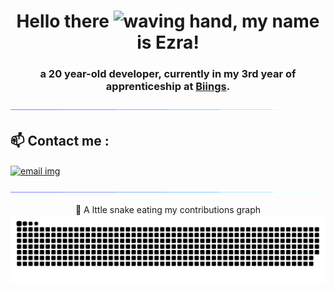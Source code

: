 <h1 align="center">Hello there <img width="35" src="https://media.giphy.com/media/hvRJCLFzcasrR4ia7z/giphy.gif" alt="waving hand">, my name is Ezra!</h1>
<h3 align="center">a 20 year-old developer, currently in my 3rd year of apprenticeship at <a target="_blank" href="https://biings.com/">Biings</a>.</h3>

<a href="https://www.youtube.com/watch?v=dQw4w9WgXcQ"><img src="movingLine.gif"></a>

## 📫 Contact me : 
  <a href="mailto:ezra.mosimann@biings.com" target="_blank"><img align="center"
         src="https://img.shields.io/badge/gmail-EA4335.svg?style=for-the-badge&logo=gmail&logoColor=white"
         alt="email img" height="30"/></a>

<a href="https://www.youtube.com/watch?v=dQw4w9WgXcQ"><img src="movingLine.gif"></a>

<!-- 
## 🚀 Here you can find some of my statistics 

![Ezra's github stats](https://github-readme-stats.vercel.app/api?username=ezramosimann&show_icons=true&theme=tokyonight) 
<img src="https://github-readme-streak-stats.herokuapp.com/?user=ezramosimann&theme=tokyonight" alt="mystreak"/> 

![Ezra's Top Languages](https://github-readme-stats.vercel.app/api/top-langs/?username=ezramosimann&theme=nightowl&layout=compact) 
<a href="https://www.youtube.com/watch?v=dQw4w9WgXcQ"><img src="movingLine.gif"></a>
-->

<div align="center">
  🐍 A lttle snake eating my contributions graph 
  <a href="#">
    <picture>
    <source media="(prefers-color-scheme: dark)" srcset="https://raw.githubusercontent.com/platane/platane/output/github-contribution-grid-snake-dark.svg">
    <source media="(prefers-color-scheme: light)" srcset="https://raw.githubusercontent.com/platane/platane/output/github-contribution-grid-snake.svg">
    <img alt="github contribution grid snake animation" src="https://raw.githubusercontent.com/platane/platane/output/github-contribution-grid-snake.svg">
    </picture>
  </a>
</div>

